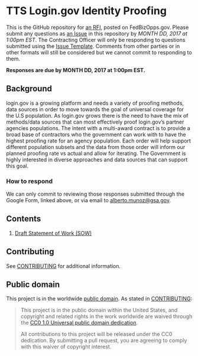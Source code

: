 # TTS Login.gov Identity Proofing

This is the GitHub repository for [an RFI](https://docs.google.com/forms/d/e/1FAIpQLSeSVfCisffrWd7ugiQB_BdLcfRlHT9oaM3IUW0wnvW8vaIx6Q/viewform?usp=sf_link), posted on FedBizOpps.gov. Please submit any questions as [an Issue](https://github.com/18F/tts-buy-identity-proofing/issues) in this repository by *MONTH DD, 2017 at 1:00pm EST*. The Contracting Officer will only be responding to questions submitted using the [Issue Template](ISSUE_TEMPLATE.md). Comments from other parties or in other formats will still be considered but we cannot commit to responding to them.

**Responses are due by MONTH DD, 2017 at 1:00pm EST.**

## Background

login.gov is a growing platform and needs a variety of proofing methods, data sources in order to move towards the goal of universal coverage for the U.S population. As login.gov grows there is the need to have the mix of methods/data sources that can most effectively proof login.gov’s partner agencies populations. The intent with a multi-award contract is to provide a broad base of contractors who the government can work with to have the highest proofing rate for an agency population. Each order will help support different population subsets and the data from those order will inform our planned proofing rate vs actual and allow for iterating. The Government is highly interested in diverse approaches and data sources that can support this goal.

### How to respond

We can only commit to reviewing those responses submitted through the Google Form, linked above, or via email to alberto.munoz@gsa.gov.

## Contents

1. [Draft Statement of Work (SOW)](draft_documents/SOW.docx)

## Contributing

See [CONTRIBUTING](CONTRIBUTING.md) for additional information.

## Public domain

This project is in the worldwide [public domain](LICENSE.md). As stated in [CONTRIBUTING](CONTRIBUTING.md):

> This project is in the public domain within the United States, and copyright and related rights in the work worldwide are waived through the [CC0 1.0 Universal public domain dedication](https://creativecommons.org/publicdomain/zero/1.0/).
>
> All contributions to this project will be released under the CC0 dedication. By submitting a pull request, you are agreeing to comply with this waiver of copyright interest.

